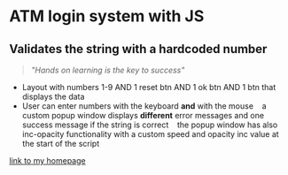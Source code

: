 # ATM login system with JS
## Validates the string with a hardcoded number 

> _"Hands on learning is the key to success"_

* Layout with numbers 1-9 AND 1 reset btn AND 1 ok btn AND 1 btn that displays the data
* User can enter numbers with the keyboard **and** with the mouse
&nbsp;&nbsp; a custom popup window displays **different** error messages and one success message if the string is correct
&nbsp;&nbsp; the popup window has also inc-opacity functionality with a custom speed and opacity inc value at the start of the script

[link to my homepage](https://www.bviking.se)

